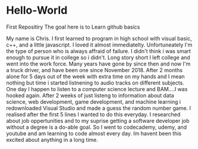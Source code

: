 # Hello-World
First Repositiry
The goal here is to Learn github basics 


My name is Chris. I first learned to program in high school with visual basic, c++, and a little javascript.
I loved it almost immediatelty. Unfortuneately I'm the type of person who is always affraid of failure. I didn't think i was smart
enough to pursue it in college so i didn't. Long story short I left college and went into the work force. Many years have gone by since then and now I'm a truck driver, and have been one since November 2018. After 2 months alone for 5 days out of the week with extra time on my hands and I mean nothing but time i started listnening to audio tracks on different subjects. One day I happen to listen to a computer science lecture and BAM....I was hooked again. After 2 weeks of just listeng to information about data science, web development, game development, and machine learning i redownloaded Visual Studio and made a guess the random number game. I realised after the first 5 lines I wanted to do this everyday. I researched about job oppertunities and to my suprise getting a software developer job without a degree is a do-able goal. So I went to codecademy, udemy, and youtube and am learning to code almost every day. 
Im havent been this excited about anything in a long time.

